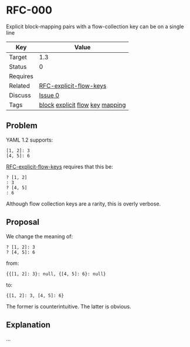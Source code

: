 RFC-000
=======

Explicit block-mapping pairs with a flow-collection key can be on a single line


| Key | Value |
| --- | --- |
| Target | 1.3 |
| Status | 0 |
| Requires | |
| Related | [RFC-explicit-flow-keys](RFC-explicit-flow-keys.md) |
| Discuss | [Issue 0](../../issues/0) |
| Tags | [block]() [explicit]() [flow]() [key]() [mapping]() |


## Problem

YAML 1.2 supports:
```
[1, 2]: 3
[4, 5]: 6
```

[RFC-explicit-flow-keys](RFC-explicit-flow-keys.md) requires that this be:
```
? [1, 2]
: 3
? [4, 5]
: 6
```

Although flow collection keys are a rarity, this is overly verbose.


## Proposal

We change the meaning of:
```
? [1, 2]: 3
? [4, 5]: 6
```

from:
```
{{[1, 2]: 3}: null, {[4, 5]: 6}: null}
```

to:
```
{[1, 2]: 3, [4, 5]: 6}
```

The former is counterintuitive.
The latter is obvious.


## Explanation

...
